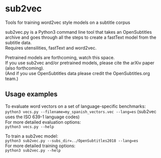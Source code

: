 # sub2vec
Tools for training word2vec style models on a subtitle corpus

sub2vec.py is a Python3 command line tool that takes an OpenSubtitles archive and goes through all the steps to create a fastText model from the subtitle data.  
Requires utensilities, fastText and word2vec.  

Pretrained models are forthcoming, watch this space.  
If you use sub2vec and/or pretrained models, please cite the arXiv paper (also forthcoming).  
(And if you use OpenSubtitles data please credit the OpenSubtitles.org team.)

## Usage examples
To evaluate word vectors on a set of language-specific benchmarks:  
`python3 vecs.py --filename=my_spanish_vectors.vec --lang=es` (sub2vec uses the ISO 639-1 language codes)  
For more detailed evaluation options:  
`python3 vecs.py --help`

To train a sub2vec model:  
`python3 sub2vec.py --subs_dir=../OpenSubtitles2018 --lang=es`  
For more detailed training options:  
`python3 sub2vec.py --help`
